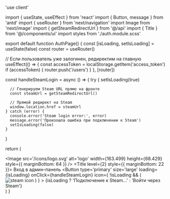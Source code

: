 'use client'

import { useState, useEffect } from 'react'
import { Button, message } from 'antd'
import { useRouter } from 'next/navigation'
import Image from 'next/image'
import { getSteamRedirectUrl } from '@/api'
import { Title } from '@/components/ui'
import styles from './auth.module.scss'

export default function AuthPage() {
  const [isLoading, setIsLoading] = useState(false)
  const router = useRouter()

  // Если пользователь уже залогинен, редиректим на главную
  useEffect(() => {
    const accessToken = localStorage.getItem('access_token')
    if (accessToken) {
      router.push('/users')
    }
  }, [router])

  const handleSteamLogin = async () => {
    try {
      setIsLoading(true)

      // Генерируем Steam URL прямо на фронте
      const steamUrl = getSteamRedirectUrl()

      // Прямой редирект на Steam
      window.location.href = steamUrl
    } catch (error) {
      console.error('Steam login error:', error)
      message.error('Произошла ошибка при подключении к Steam')
      setIsLoading(false)
    }
  }

  return (
    <div className={styles.container}>
      <div className={styles.wrapper}>
        <Image
          src='/icons/logo.svg'
          alt='logo'
          width={163.499}
          height={68.429}
          style={{ marginBottom: 64 }}
        />
        <Title level={2} style={{ marginBottom: 22 }}>
          Вход в админ-панель
        </Title>
        <Button
          type='primary'
          size='large'
          loading={isLoading}
          onClick={handleSteamLogin}
          icon={
            !isLoading && (
              <Image
                src='/icons/steam.svg'
                alt='steam icon'
                width={22.099}
                height={12}
              />
            )
          }
        >
          {isLoading ? 'Подключение к Steam...' : 'Войти через Steam'}
        </Button>
      </div>
    </div>
  )
}
